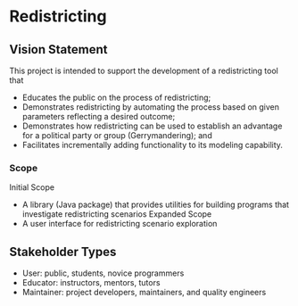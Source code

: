 
# Redistricting

## Vision Statement

This project is intended to support the development of a redistricting tool that
- Educates the public on the process of redistricting;
- Demonstrates redistricting by automating the process based on given parameters reflecting a desired outcome; 
- Demonstrates how redistricting can be used to establish an advantage for a political party or group (Gerrymandering); and
- Facilitates incrementally adding functionality to its modeling capability.

### Scope

Initial Scope
- A library (Java package) that provides utilities for building programs that investigate redistricting scenarios
Expanded Scope
- A user interface for redistricting scenario exploration

## Stakeholder Types

- User: public, students, novice programmers
- Educator: instructors, mentors, tutors
- Maintainer: project developers, maintainers, and quality engineers
